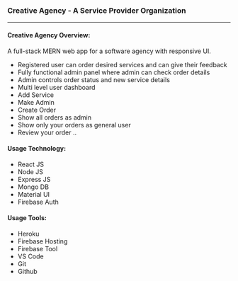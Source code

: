 ### Creative Agency - A Service Provider Organization
---
#### Creative Agency Overview:
A full-stack MERN web app for a software agency with responsive UI.

* Registered user can order desired services and can give their feedback
* Fully functional admin panel where admin can check order details
* Admin controls order status and new service details
* Multi level user dashboard 
* Add Service
* Make Admin
* Create Order
* Show all orders as admin
* Show only your orders as general user
* Review your order
..

#### Usage Technology:
* React JS
* Node JS
* Express JS
* Mongo DB
* Material UI
* Firebase Auth
>
#### Usage Tools:
* Heroku
* Firebase Hosting
* Firebase Tool
* VS Code
* Git
* Github
